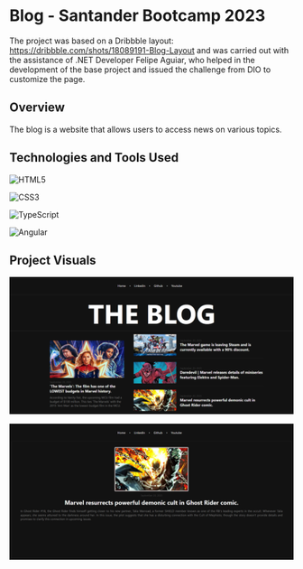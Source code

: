# Blog - Santander Bootcamp 2023

The project was based on a Dribbble layout: https://dribbble.com/shots/18089191-Blog-Layout and was carried out with the assistance of .NET Developer Felipe Aguiar, who helped in the development of the base project and issued the challenge from DIO to customize the page.

## Overview

The blog is a website that allows users to access news on various topics.

## Technologies and Tools Used

![HTML5](https://img.shields.io/badge/html5-%23E34F26.svg?style=for-the-badge&logo=html5&logoColor=white)

![CSS3](https://img.shields.io/badge/css3-%231572B6.svg?style=for-the-badge&logo=css3&logoColor=white)

![TypeScript](https://img.shields.io/badge/typescript-%23007ACC.svg?style=for-the-badge&logo=typescript&logoColor=white)

![Angular](https://img.shields.io/badge/angular-%23DD0031.svg?style=for-the-badge&logo=angular&logoColor=white)

## Project Visuals

![Initial Screen](https://github.com/Edhuylson/blog/blob/main/src/assets/Images/index.png)

![News Screen](https://github.com/Edhuylson/blog/blob/main/src/assets/Images/news.png)
